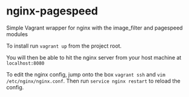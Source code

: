 nginx-pagespeed
===============

Simple Vagrant wrapper for nginx with the image_filter and pagespeed modules

To install run ```vagrant up``` from the project root.

You will then be able to hit the nginx server from your host machine at ```localhost:8080```

To edit the nginx config, jump onto the box ```vagrant ssh``` and ```vim /etc/nginx/nginx.conf```. Then run ```service nginx restart``` to reload the config.
